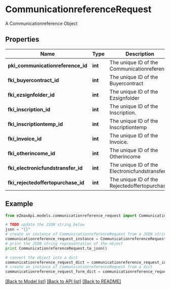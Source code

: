 # CommunicationreferenceRequest

A Communicationreference Object

## Properties
Name | Type | Description | Notes
------------ | ------------- | ------------- | -------------
**pki_communicationreference_id** | **int** | The unique ID of the Communicationreference | [optional] 
**fki_buyercontract_id** | **int** | The unique ID of the Buyercontract | [optional] 
**fki_ezsignfolder_id** | **int** | The unique ID of the Ezsignfolder | [optional] 
**fki_inscription_id** | **int** | The unique ID of the Inscription. | [optional] 
**fki_inscriptiontemp_id** | **int** | The unique ID of the Inscriptiontemp | [optional] 
**fki_invoice_id** | **int** | The unique ID of the Invoice. | [optional] 
**fki_otherincome_id** | **int** | The unique ID of the Otherincome | [optional] 
**fki_electronicfundstransfer_id** | **int** | The unique ID of the Electronicfundstransfer | [optional] 
**fki_rejectedoffertopurchase_id** | **int** | The unique ID of the Rejectedoffertopurchase | [optional] 

## Example

```python
from eZmaxApi.models.communicationreference_request import CommunicationreferenceRequest

# TODO update the JSON string below
json = "{}"
# create an instance of CommunicationreferenceRequest from a JSON string
communicationreference_request_instance = CommunicationreferenceRequest.from_json(json)
# print the JSON string representation of the object
print CommunicationreferenceRequest.to_json()

# convert the object into a dict
communicationreference_request_dict = communicationreference_request_instance.to_dict()
# create an instance of CommunicationreferenceRequest from a dict
communicationreference_request_form_dict = communicationreference_request.from_dict(communicationreference_request_dict)
```
[[Back to Model list]](../README.md#documentation-for-models) [[Back to API list]](../README.md#documentation-for-api-endpoints) [[Back to README]](../README.md)


